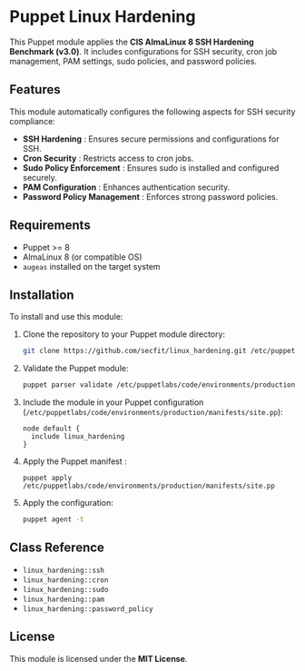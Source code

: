 # Puppet Linux Hardening

This Puppet module applies the **CIS AlmaLinux 8 SSH Hardening Benchmark (v3.0)**. It includes configurations for SSH security, cron job management, PAM settings, sudo policies, and password policies.

## Features

This module automatically configures the following aspects for SSH security compliance:

- **SSH Hardening** : Ensures secure permissions and configurations for SSH.
- **Cron Security** : Restricts access to cron jobs.
- **Sudo Policy Enforcement** : Ensures sudo is installed and configured securely.
- **PAM Configuration** : Enhances authentication security.
- **Password Policy Management** : Enforces strong password policies.

## Requirements

- Puppet >= 8
- AlmaLinux 8 (or compatible OS)
- `augeas` installed on the target system

## Installation

To install and use this module:

1. Clone the repository to your Puppet module directory:
    ```bash
    git clone https://github.com/secfit/linux_hardening.git /etc/puppetlabs/code/environments/production/modules/linux_hardening
    ```

2. Validate the Puppet module:
    ```bash
    puppet parser validate /etc/puppetlabs/code/environments/production/modules/linux_hardening/manifests/init.pp
    ```

3. Include the module in your Puppet configuration (`/etc/puppetlabs/code/environments/production/manifests/site.pp`):
    ```puppet
    node default {
      include linux_hardening
    }
    ```
    
4. Apply the Puppet manifest :
    ```puppet
    puppet apply /etc/puppetlabs/code/environments/production/manifests/site.pp
    ```
    
5. Apply the configuration:
    ```bash
    puppet agent -t
    ```

## Class Reference

- `linux_hardening::ssh`
- `linux_hardening::cron`
- `linux_hardening::sudo`
- `linux_hardening::pam`
- `linux_hardening::password_policy`

## License

This module is licensed under the **MIT License**.
